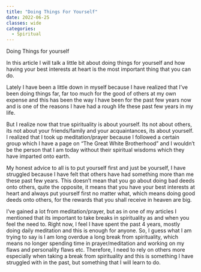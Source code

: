 ```yaml
---
title: "Doing Things For Yourself"
date: 2022-06-25
classes: wide
categories:
  - Spiritual 
--- 
```


Doing Things for yourself

In this article I will talk a little bit about doing things for yourself and how having your best interests at heart is the most important thing that you can do.

Lately I have been a little down in myself because I have realized that I’ve been doing things far, far too much for the good of others at my own expense and this has been the way I have been for the past few years now and is one of the reasons I have had a rough life these past few years in my life.

But I realize now that true spirituality is about yourself. Its not about others, its not about your friends/family and your acquaintances, its about yourself. I realized that I took up meditation/prayer because I followed a certain group which I have a page on “The Great White Brotherhood” and I wouldn’t be the person that I am today without their spiritual wisdoms which they have imparted onto earth.

My honest advice to all is to put yourself first and just be yourself, I have struggled because I have felt that others have had something more than me these past few years. This doesn’t mean that you go about doing bad deeds onto others, quite the opposite, it means that you have your best interests at heart and always put yourself first no matter what, which means doing good deeds onto others, for the rewards that you shall receive in heaven are big.

I’ve gained a lot from meditation/prayer, but as in one of my articles I mentioned that its important to take breaks in spirituality as and when you feel the need to. Right now, I feel I have spent the past 4 years, mostly doing daily meditation and this is enough for anyone. So, I guess what I am trying to say is I am long overdue a long break from spirituality, which means no longer spending time in prayer/meditation and working on my flaws and personality flaws etc. Therefore, I need to rely on others more especially when taking a break from spirituality and this is something I have struggled with in the past, but something that I will learn to do.

